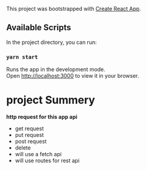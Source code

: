 
This project was bootstrapped with [Create React App](https://github.com/facebook/create-react-app).

## Available Scripts

In the project directory, you can run:

### `yarn start`

Runs the app in the development mode.\
Open [http://localhost:3000](http://localhost:3000) to view it in your browser.

# project Summery 
**http request for this app api**
- get request
- put request 
- post request
- delete
- will use a fetch api 
- will use routes for rest api

